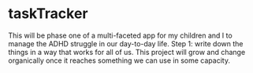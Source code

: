 # taskTracker
This will be phase one of a multi-faceted app for my children and I to manage the ADHD struggle in our day-to-day life. Step 1: write down the things in a way that works for all of us. This project will grow and change organically once it reaches something we can use in some capacity. 
